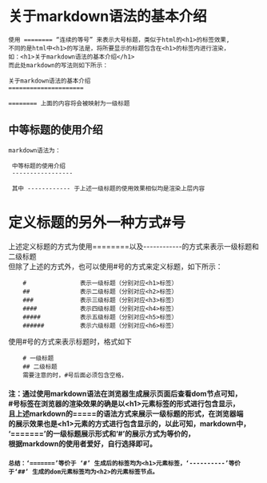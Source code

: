 关于markdown语法的基本介绍
=====================
    使用 ======== “连续的等号” 来表示大号标题，类似于html的<h1>的标签效果,
    不同的是html中<h1>的写法是，将所要显示的标题包含在<h1>的标签内进行渲染，
    如：<h1>关于markdown语法的基本介绍</h1>
    而此处markdown的写法则如下所示： 
     
    关于markdown语法的基本介绍
    =====================
     
    ======== 上面的内容将会被映射为一级标题
中等标题的使用介绍
-----------------
    markdown语法为：
     
     中等标题的使用介绍
     -----------------
      
     其中 ------------ 于上述一级标题的使用效果相似均是渲染上层内容
# 定义标题的另外一种方式#号
上述定义标题的方式为使用========以及------------的方式来表示一级标题和二级标题
<br/> 但除了上述的方式外，也可以使用#号的方式来定义标题，如下所示：

        #               表示一级标题（分别对应<h1>标签）
        ##              表示二级标题（分别对应<h2>标签）
        ###             表示三级标题（分别对应<h3>标签）
        ####            表示四级标题（分别对应<h4>标签）
        #####           表示五级标题（分别对应<h5>标签）
        ######          表示六级标题（分别对应<h6>标签）
使用#号的方式来表示标题时，格式如下

        # 一级标题
        ## 二级标题
        需要注意的时，#号后面必须包含空格，
#### 注：通过使用markdown语法在浏览器生成展示页面后查看dom节点可知，<br/>#号标签在浏览器的渲染效果的确是以\<h1>元素标签的形式进行包含显示，<br/>且上述markdown的=====的语法方式来展示一级标题的形式，在浏览器端<br/>的展示效果也是\<h1>元素的方式进行包含显示的，以此可知，markdown中，<br/>‘=======’的一级标题展示形式和‘#’的展示方式为等价的，<br/>根据markdown的使用者爱好，自行选择即可。
#### `总结：‘=======’等价于 ‘#’ 生成后的标签均为<h1>元素标签，‘----------’等价于‘##’ 生成的dom元素标签均为<h2>的元素标签节点。`

